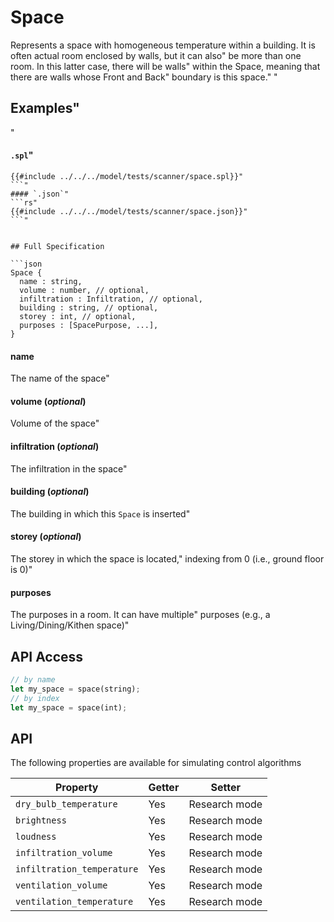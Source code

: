# Space

 Represents a space with homogeneous temperature within a building. It is often actual room enclosed by walls, but it can also"
 be more than one room. In this latter case, there will be walls"
 within the Space, meaning that there are walls whose Front and Back"
 boundary is this space."
"
 ## Examples"
"
 #### `.spl`"
 ```rs"
 {{#include ../../../model/tests/scanner/space.spl}}"
 ```"
 #### `.json`"
 ```rs"
 {{#include ../../../model/tests/scanner/space.json}}"
 ```"


 ## Full Specification

```json
Space {
   name : string,
   volume : number, // optional,
   infiltration : Infiltration, // optional,
   building : string, // optional,
   storey : int, // optional,
   purposes : [SpacePurpose, ...],
}
```



#### name

 The name of the space"




#### volume (*optional*)

 Volume of the space"




#### infiltration (*optional*)

 The infiltration in the space"




#### building (*optional*)

 The building in which this `Space` is inserted"




#### storey (*optional*)

 The storey in which the space is located,"
 indexing from 0 (i.e., ground floor is 0)"




#### purposes

 The purposes in a room. It can have multiple"
 purposes (e.g., a Living/Dining/Kithen space)"






## API Access

```rs
// by name
let my_space = space(string);
// by index
let my_space = space(int);
```



## API

The following properties are available for simulating control algorithms

| Property | Getter | Setter |
|----------|--------|--------|
| `dry_bulb_temperature` | Yes   | Research mode |
| `brightness` | Yes   | Research mode |
| `loudness` | Yes   | Research mode |
| `infiltration_volume` | Yes   | Research mode |
| `infiltration_temperature` | Yes   | Research mode |
| `ventilation_volume` | Yes   | Research mode |
| `ventilation_temperature` | Yes   | Research mode |